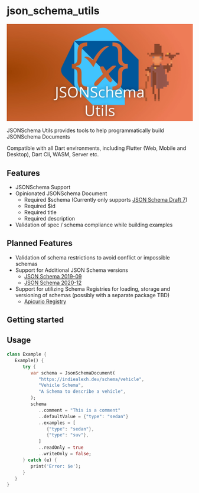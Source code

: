 # json_schema_utils

![JSONSchema Utils Logo](https://raw.githubusercontent.com/indiealexh/dart-json-schema-utils/refs/heads/main/docs/assets/dart-json-schema-utils-header.webp)

JSONSchema Utils provides tools to help programmatically build JSONSchema Documents

Compatible with all Dart environments, including Flutter (Web, Mobile and Desktop), Dart Cli, WASM, Server etc.

## Features

 - JSONSchema Support
 - Opinionated JSONSchema Document
   - Required $schema (Currently only supports [JSON Schema Draft 7](https://json-schema.org/draft-07))
   - Required $id
   - Required title
   - Required description
 - Validation of spec / schema compliance while building examples

## Planned Features

 - Validation of schema restrictions to avoid conflict or impossible schemas
 - Support for Additional JSON Schema versions
   - [JSON Schema 2019-09](https://json-schema.org/draft/2019-09)
   - [JSON Schema 2020-12](https://json-schema.org/draft/2020-12)
 - Support for utilizing Schema Registries for loading, storage and versioning of schemas (possibly with a separate package TBD)
   - [Apicurio Registry](https://www.apicur.io/registry/)

## Getting started

## Usage

```dart
class Example {
   Example() {
      try {
         var schema = JsonSchemaDocument(
            "https://indiealexh.dev/schema/vehicle",
            "Vehicle Schema",
            "A Schema to describe a vehicle",
         );
         schema
            ..comment = "This is a comment"
            ..defaultValue = {"type": "sedan"}
            ..examples = [
               {"type": "sedan"},
               {"type": "suv"},
            ]
            ..readOnly = true
            ..writeOnly = false;
      } catch (e) {
         print('Error: $e');
      }
   }
}
```
